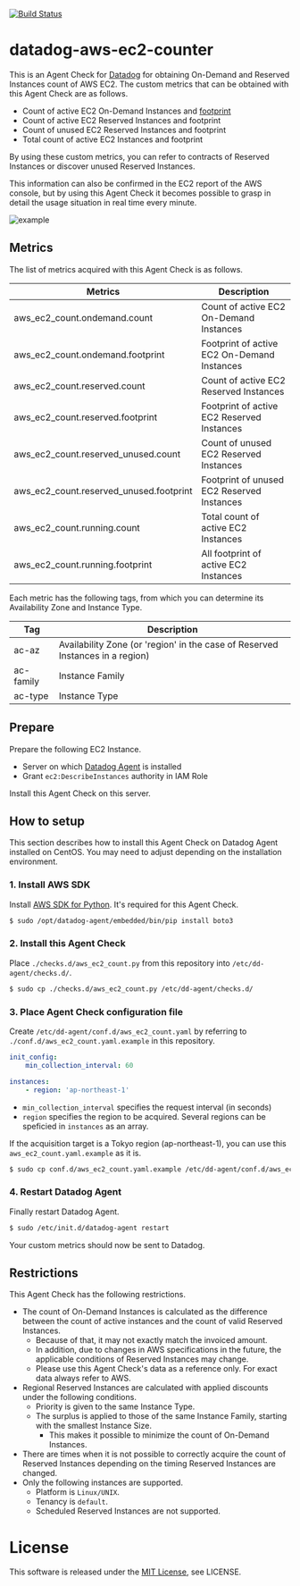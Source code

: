 [![Build Status](https://travis-ci.org/mixi-inc/datadog-aws-ec2-counter.svg?branch=master)](https://travis-ci.org/mixi-inc/datadog-aws-ec2-counter)

# datadog-aws-ec2-counter
This is an Agent Check for [Datadog](https://www.datadoghq.com/) for obtaining On-Demand and Reserved Instances count of AWS EC2.
The custom metrics that can be obtained with this Agent Check are as follows.

- Count of active EC2 On-Demand Instances and [footprint](http://docs.aws.amazon.com/AWSEC2/latest/UserGuide/ri-modification-instancemove.html)
- Count of active EC2 Reserved Instances and footprint
- Count of unused EC2 Reserved Instances and footprint
- Total count of active EC2 Instances and footprint

By using these custom metrics, you can refer to contracts of Reserved Instances or discover unused Reserved Instances.

This information can also be confirmed in the EC2 report of the AWS console, but by using this Agent Check it becomes possible to grasp in detail the usage situation in real time every minute.

![example](https://raw.githubusercontent.com/mounemoi/datadog-aws-ec2-counter/images/example.png "example")

## Metrics

The list of metrics acquired with this Agent Check is as follows.

| Metrics | Description |
|-|-|
| aws_ec2_count.ondemand.count | Count of active EC2 On-Demand Instances |
| aws_ec2_count.ondemand.footprint | Footprint of active EC2 On-Demand Instances |
| aws_ec2_count.reserved.count | Count of active EC2 Reserved Instances |
| aws_ec2_count.reserved.footprint | Footprint of active EC2 Reserved Instances |
| aws_ec2_count.reserved_unused.count | Count of unused EC2 Reserved Instances |
| aws_ec2_count.reserved_unused.footprint | Footprint of unused EC2 Reserved Instances |
| aws_ec2_count.running.count | Total count of active EC2 Instances |
| aws_ec2_count.running.footprint | All footprint of active EC2 Instances |

Each metric has the following tags, from which you can determine its Availability Zone and Instance Type.

| Tag | Description |
|-|-|
| ac-az | Availability Zone (or 'region' in the case of Reserved Instances in a region) |
| ac-family | Instance Family |
| ac-type | Instance Type |

## Prepare

Prepare the following EC2 Instance.

- Server on which [Datadog Agent](http://docs.datadoghq.com/guides/basic_agent_usage/) is installed
- Grant `ec2:DescribeInstances` authority in IAM Role

Install this Agent Check on this server.

## How to setup

This section describes how to install this Agent Check on Datadog Agent installed on CentOS. You may need to adjust depending on the installation environment.

### 1. Install AWS SDK

Install [AWS SDK for Python](https://aws.amazon.com/sdk-for-python/). It's required for this Agent Check.

```bash
$ sudo /opt/datadog-agent/embedded/bin/pip install boto3
```

### 2. Install this Agent Check
Place `./checks.d/aws_ec2_count.py` from this repository into `/etc/dd-agent/checks.d/`.

```bash
$ sudo cp ./checks.d/aws_ec2_count.py /etc/dd-agent/checks.d/
```

### 3. Place Agent Check configuration file
Create `/etc/dd-agent/conf.d/aws_ec2_count.yaml` by referring to `./conf.d/aws_ec2_count.yaml.example` in this repository.

```yaml:aws_ec2_count.yaml
init_config:
    min_collection_interval: 60

instances:
    - region: 'ap-northeast-1'
```

- `min_collection_interval` specifies the request interval (in seconds)
- `region` specifies the region to be acquired. Several regions can be speficied in `instances` as an array.

If the acquisition target is a Tokyo region (ap-northeast-1), you can use this `aws_ec2_count.yaml.example` as it is.

```bash
$ sudo cp conf.d/aws_ec2_count.yaml.example /etc/dd-agent/conf.d/aws_ec2_count.yaml
```

### 4. Restart Datadog Agent
Finally restart Datadog Agent.

```bash
$ sudo /etc/init.d/datadog-agent restart
```

Your custom metrics should now be sent to Datadog.

## Restrictions
This Agent Check has the following restrictions.

- The count of On-Demand Instances is calculated as the difference between the count of active instances and the count of valid Reserved Instances.
    - Because of that, it may not exactly match the invoiced amount.
    - In addition, due to changes in AWS specifications in the future, the applicable conditions of Reserved Instances may change.
    - Please use this Agent Check's data as a reference only. For exact data always refer to AWS.
- Regional Reserved Instances are calculated with applied discounts under the following conditions.
    - Priority is given to the same Instance Type.
    - The surplus is applied to those of the same Instance Family, starting with the smallest Instance Size.
        - This makes it possible to minimize the count of On-Demand Instances.
- There are times when it is not possible to correctly acquire the count of Reserved Instances depending on the timing Reserved Instances are changed.
- Only the following instances are supported.
    - Platform is `Linux/UNIX`.
    - Tenancy is `default`.
    - Scheduled Reserved Instances are not supported.

# License
This software is released under the [MIT License](http://opensource.org/licenses/MIT), see LICENSE.

